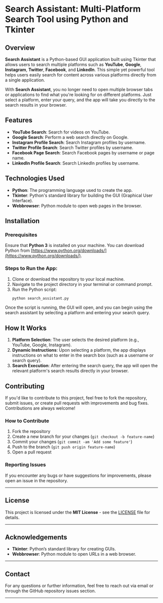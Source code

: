 # Search Assistant: Multi-Platform Search Tool using Python and Tkinter

## Overview
**Search Assistant** is a Python-based GUI application built using Tkinter that allows users to search multiple platforms such as **YouTube**, **Google**, **Instagram**, **Twitter**, **Facebook**, and **LinkedIn**. This simple yet powerful tool helps users easily search for content across various platforms directly from a single application. 

With **Search Assistant**, you no longer need to open multiple browser tabs or applications to find what you're looking for on different platforms. Just select a platform, enter your query, and the app will take you directly to the search results in your browser.

## Features
- **YouTube Search**: Search for videos on YouTube.
- **Google Search**: Perform a web search directly on Google.
- **Instagram Profile Search**: Search Instagram profiles by username.
- **Twitter Profile Search**: Search Twitter profiles by username.
- **Facebook Page Search**: Search Facebook pages by username or page name.
- **LinkedIn Profile Search**: Search LinkedIn profiles by username.

## Technologies Used
- **Python**: The programming language used to create the app.
- **Tkinter**: Python's standard library for building the GUI (Graphical User Interface).
- **Webbrowser**: Python module to open web pages in the browser.

## Installation

### Prerequisites
Ensure that **Python 3** is installed on your machine. You can download Python from [https://www.python.org/downloads/](https://www.python.org/downloads/).

### Steps to Run the App:
1. Clone or download the repository to your local machine.
2. Navigate to the project directory in your terminal or command prompt.
3. Run the Python script:
   ```bash
   python search_assistant.py
   ```
Once the script is running, the GUI will open, and you can begin using the search assistant by selecting a platform and entering your search query.

## How It Works
1. **Platform Selection**: The user selects the desired platform (e.g., YouTube, Google, Instagram).
2. **Dynamic Instructions**: Upon selecting a platform, the app displays instructions on what to enter in the search box (such as a username or search query).
3. **Search Execution**: After entering the search query, the app will open the relevant platform's search results directly in your browser.

## Contributing
If you'd like to contribute to this project, feel free to fork the repository, submit issues, or create pull requests with improvements and bug fixes. Contributions are always welcome!

### How to Contribute
1. Fork the repository
2. Create a new branch for your changes (`git checkout -b feature-name`)
3. Commit your changes (`git commit -am 'Add some feature'`)
4. Push to the branch (`git push origin feature-name`)
5. Open a pull request

### Reporting Issues
If you encounter any bugs or have suggestions for improvements, please open an issue in the repository.

---

## License
This project is licensed under the **MIT License** - see the [LICENSE](LICENSE) file for details.

---

## Acknowledgements
- **Tkinter**: Python’s standard library for creating GUIs.
- **Webbrowser**: Python module to open URLs in a web browser.

---

## Contact
For any questions or further information, feel free to reach out via email or through the GitHub repository issues section.

---
